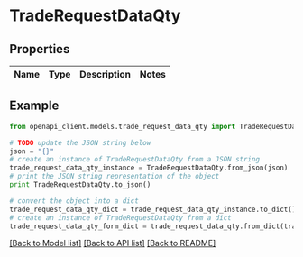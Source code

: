 # TradeRequestDataQty


## Properties
Name | Type | Description | Notes
------------ | ------------- | ------------- | -------------

## Example

```python
from openapi_client.models.trade_request_data_qty import TradeRequestDataQty

# TODO update the JSON string below
json = "{}"
# create an instance of TradeRequestDataQty from a JSON string
trade_request_data_qty_instance = TradeRequestDataQty.from_json(json)
# print the JSON string representation of the object
print TradeRequestDataQty.to_json()

# convert the object into a dict
trade_request_data_qty_dict = trade_request_data_qty_instance.to_dict()
# create an instance of TradeRequestDataQty from a dict
trade_request_data_qty_form_dict = trade_request_data_qty.from_dict(trade_request_data_qty_dict)
```
[[Back to Model list]](../README.md#documentation-for-models) [[Back to API list]](../README.md#documentation-for-api-endpoints) [[Back to README]](../README.md)



